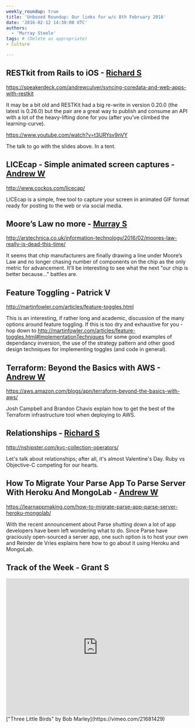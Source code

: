 ```yaml
---
weekly_roundup: true
title: 'Unboxed Roundup: Our links for w/c 8th February 2016'
date: '2016-02-12 14:30:00 UTC'
authors:
  - 'Murray Steele'
tags: # (Delete as appropriate)
- Culture

---
```


## RESTkit from Rails to iOS - [Richard S](/people#richard-stobart)

https://speakerdeck.com/andrewculver/syncing-coredata-and-web-apps-with-restkit

It may be a bit old and RESTKit had a big re-write in version 0.20.0 (the latest is 0.26.0) but the pair are a great way to publish and consume an API with a lot of the heavy-lifting done for you (after you’ve climbed the learning-curve).

https://www.youtube.com/watch?v=t3URYsv9nVY

The talk to go with the slides above.  In a tent.

## LICEcap - Simple animated screen captures - [Andrew W](/people#andrew-white)

http://www.cockos.com/licecap/

LICEcap is a simple, free tool to capture your screen in animated GIF format ready for posting to the web or via social media.

## Moore’s Law no more - [Murray S](/people#murray-steele)

http://arstechnica.co.uk/information-technology/2016/02/moores-law-really-is-dead-this-time/

It seems that chip manufacturers are finally drawing a line under Moore’s Law and no longer chasing number of components on the chip as the only metric for advancement.  It'll be interesting to see what the next "our chip is better because..." battles are.

## Feature Toggling - Patrick V

http://martinfowler.com/articles/feature-toggles.html

This is an interesting, if rather long and academic, discussion of the many options around feature toggling.  If this is too dry and exhaustive for you - hop down to http://martinfowler.com/articles/feature-toggles.html#ImplementationTechniques for some good examples of dependancy inversion, the use of the strategy pattern and other good design techniques for implementing toggles (and code in general).

## Terraform: Beyond the Basics with AWS - [Andrew W](/people#andrew-white)

https://aws.amazon.com/blogs/apn/terraform-beyond-the-basics-with-aws/

Josh Campbell and Brandon Chavis explain how to get the best of the Terraform infrastructure tool when deploying to AWS.

## Relationships - [Richard S](/people#richard-stobart)

http://nshipster.com/kvc-collection-operators/

Let's talk about relationships; after all, it's almost Valentine's Day. Ruby vs Objective-C competing for our hearts.

## How To Migrate Your Parse App To Parse Server With Heroku And MongoLab - [Andrew W](/people#andrew-white)

https://learnappmaking.com/how-to-migrate-parse-app-parse-server-heroku-mongolab/

With the recent announcement about Parse shutting down a lot of app developers have been left wondering what to do. Since Parse have graciously open-sourced a server app, one such option is to host your own and Reinder de Vries explains here how to go about it using Heroku and MongoLab.

## Track of the Week - Grant S

<iframe src="https://player.vimeo.com/video/21681429" width="500" height="375" frameborder="0" webkitallowfullscreen mozallowfullscreen allowfullscreen></iframe>
["Three Little Birds" by Bob Marley](https://vimeo.com/21681429)
